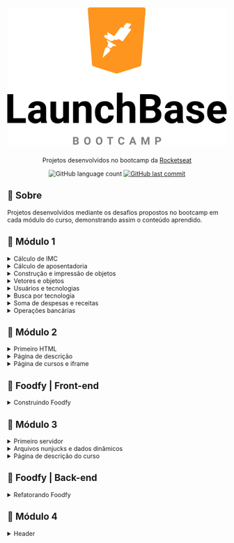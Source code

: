 <h1 align="center">
  <img src="/Images/launchbase.svg">
</h1>

<p align="center">Projetos desenvolvidos no bootcamp da <a href="https://www.rocketseat.com.br">Rocketseat</a></p>

<p align="center">
  <img alt="GitHub language count" src="https://img.shields.io/github/languages/count/frankjrp/RocketSeat_LaunchBase">
  
  <a href="https://github.com/frankjrp/RocketSeat_LaunchBase/commits/master">
    <img alt="GitHub last commit" src="https://img.shields.io/github/last-commit/frankjrp/RocketSeat_LaunchBase">
  </a>
</p>

## 🔖 Sobre
Projetos desenvolvidos mediante os desafios propostos no bootcamp em cada módulo do curso, demonstrando assim o conteúdo aprendido.

## :rocket: Módulo 1
<details>
  <summary>Cálculo de IMC</summary>
  
  #### SOBRE
  - Crie um programa para calcular o IMC e nível de obesidade de uma pessoa.
  
  #### :computer: <a href="https://github.com/frankjrp/RocketSeat_LaunchBase/blob/master/M%C3%B3dulo_01/Desafio_01/Desafio_1-1_IMC.js">Código</a>
</details>

<details>
  <summary>Cálculo de aposentadoria</summary>
  
  #### SOBRE
  - Crie um programa para calcular a aposentadoria de uma pessoa.
  - *Obs.: Esse cálculo é fictício, dentro da aposentadoria existem muitos outros fatores para serem levados em conta.*
  
  #### :computer: <a href="https://github.com/frankjrp/RocketSeat_LaunchBase/blob/master/M%C3%B3dulo_01/Desafio_01/Desafio_1-1_Aposentadoria.js">Código</a>
</details>

<details>
  <summary>Construção e impressão de objetos</summary>
  
  #### SOBRE
  - Crie um programa que armazena dados da empresa Rocketseat dentro de um objeto chamado `empresa`.
  - Imprima em tela utilizando `console.log` o nome da empresa e seu endereço no seguinte formato:<br>
  `A empresa Rocketseat está localizada em Rua Guilherme Gembala, 260`
  
  #### :computer: <a href="https://github.com/frankjrp/RocketSeat_LaunchBase/blob/master/M%C3%B3dulo_01/Desafio_01/Desafio_1-2_Objetos.js">Código</a>
</details>

<details>
  <summary>Vetores e objetos</summary>
  
  #### SOBRE
  - Crie um programa com um objeto para armazenar dados de um programador como `nome`, `idade` e `tecnologias` que trabalha.
  - Um programador pode trabalhar com várias tecnologias, por isso armazene essas tecnologias em um array.
  - As tecnologias também devem ser objetos contendo `nome` e `especialidade`.
  - Imprima em tela o nome e especialidade da **primeira** tecnologia que o usuário utiliza no seguinte formato:<br>
  `O usuário Carlos tem 32 anos e usa a tecnologia C++ com especialidade em Desktop`
  
  #### :computer: <a href="https://github.com/frankjrp/RocketSeat_LaunchBase/blob/master/M%C3%B3dulo_01/Desafio_01/Desafio_1-2_Vetores.js">Código</a>
</details>

<details>
  <summary>Usuários e tecnologias</summary>
  
  #### SOBRE
  - Crie um programa que armazena um array de usuários (objetos), cada usuário tem um `nome` e suas `tecnologias.` (novo array)
  - Percorra a lista de usuários com uma estrutura de repetição imprimindo em tela as informações dos usuários, exemplo:<br>
  `Carlos trabalha com HTML, CSS`
  
  #### :computer: <a href="https://github.com/frankjrp/RocketSeat_LaunchBase/blob/master/M%C3%B3dulo_01/Desafio_01/Desafio_1-3_Usu%C3%A1riosTecnologias.js">Código</a>
</details>

<details>
  <summary>Busca por tecnologia</summary>
  
  #### SOBRE
  - Baseado no desafio anterior, utilize a mesma lista de usuários construída.
  - Crie uma função que recebe os dados de um objeto de usuário e retorna SE o usuário trabalha com CSS ou não. Essa função deve retornar um boolean `true/false`.
  - Percorra o array de usuários e, para cada um, verifique se o mesmo trabalha com CSS utilizando a função construída acima, se SIM, imprima em tela as informações do usuário.
  
  #### :computer: <a href="https://github.com/frankjrp/RocketSeat_LaunchBase/blob/master/M%C3%B3dulo_01/Desafio_01/Desafio_1-3_BuscaPorTecnologia.js">Código</a>
</details>

<details>
  <summary>Soma de despesas e receitas</summary>
  
  #### SOBRE
  - Crie um programa que calcula a soma de receitas e despesas de usuários e no fim retorna o saldo (`receitas - despesas`).
  - Utilize o array de usuários abaixo:<br>
  ```js
const usuarios = [
  {
    nome: "Salvio",
    receitas: [115.3, 48.7, 98.3, 14.5],
    despesas: [85.3, 13.5, 19.9]
  },
  {
    nome: "Marcio",
    receitas: [24.6, 214.3, 45.3],
    despesas: [185.3, 12.1, 120.0]
  },
  {
    nome: "Lucia",
    receitas: [9.8, 120.3, 340.2, 45.3],
    despesas: [450.2, 29.9]
  }
];
```
- Percorra o array de usuários e para cada usuário chame uma função chamada `calculaSaldo` que recebe como parâmetro as receitas e despesas do usuário.
- Crie uma segunda função que recebe como parâmetro um array de números e retorna a soma deles e use-a para calcular a soma de receitas e despesas dentro da função `calculaSaldo`.
- A função `calculaSaldo` deve utilizar a função `somaNumeros` para calcular a soma de receitas e despesas e no fim retornar o saldo do usuário, ou seja `receitas - despesas`.
- No fim exiba todos os usuários em tela, seu respectivo saldo e SE o saldo é POSITIVO ou NEGATIVO, exemplo:
```
Fulano possui saldo POSITIVO de 43.3
Sicrano possui saldo NEGATIVO de -90.3
```
  #### :computer: <a href="https://github.com/frankjrp/RocketSeat_LaunchBase/blob/master/M%C3%B3dulo_01/Desafio_01/Desafio_1-3_DespesasReceitas.js">Código</a>
</details>

<details>
  <summary>Operações bancárias</summary>
  
  #### SOBRE
  - Crie um programa para realizar operações bancárias na conta de um usuário.
  - Comece criando um objeto com o nome do usuário, suas transações e saldo.
  - As transações (transactions) devem iniciar como um array vazio `[]` e o saldo (balance) em `0` (zero).
  #### ADICIONAR TRANSAÇÕES
  - Crie uma função `createTransaction` para adicionar uma nova transação no array de transações de um usuário, essa função deve receber como parâmetro um objeto de transação que tem o seguinte formato:<br>
  ```
  {
  type: 'credit',
  value: 50.5
}
  ```
  - O `type` pode ser `credit` para créditos e `debit` para débitos da conta do usuário.
  - Quanto uma transação for do tipo `credit` ela deve também somar o valor do crédito no saldo (balance) do usuário.
  - Se for uma transação do tipo `debit` ela deve subtrair o valor do débito no saldo (balance) do usuário.
  #### RELATÓRIOS
  - Crie uma função chamada `getHigherTransactionByType` que recebe como parâmetro o tipo de transação `credit/debit`, percorre as transações do usuário e retorna o **objeto** da transação de maior valor com aquele tipo.
  - Crie uma função chamada `getAverageTransactionValue` que retorna o valor médio das transações de um usuário independente do seu tipo.
  - Crie uma função chamada `getTransactionsCount` que retorna o número de transações de cada tipo `credit/debit`, o retorno da função deve ser um objeto e seguir exatamente como o modelo apresentado abaixo:<br>
  `getTransactionsCount(); // { credit: 5, debit: 3 }`
  
  #### :computer: <a href="https://github.com/frankjrp/RocketSeat_LaunchBase/blob/master/M%C3%B3dulo_01/Desafio_01/Desafio_1-4_Opera%C3%A7%C3%B5esBanc%C3%A1rias.js">Código</a>
</details>

## :rocket: Módulo 2
<details>
  <summary>Primeiro HTML</summary>
  
  #### SOBRE
  - Criar um arquivo html que contenha um `favicon` e um header com 3 links: Comunidade, Email e Telefone.
  #### ESTILIZAÇÃO
  Você tem liberdade para escolher a estilização que preferir para esse desafio, mas alguns pontos são obrigatórios:
- Deve ser aplicado um background
- Deve ser utilizada a fonte Roboto
- O header precisa ocupar todo o espaço lateral e superior (body sem margin)
- O header precisa ter um espaçamento interno de 30px em todas as direções
- Os links devem ter um espaçamento de 30px entre si

<h1 align="center">
  <img src="/Images/desafio_2-1.PNG">
</h1>

 #### :computer: <a href="https://github.com/frankjrp/RocketSeat_LaunchBase/tree/master/M%C3%B3dulo_02/Desafio_02_1">Código</a>
</details>

<details>
  <summary>Página de descrição</summary>
  
  #### SOBRE
  - A partir do arquivo do desafio 2-1 (Primeiro HTML), adicionar um novo link no header chamado `Sobre`. Essa página deverá mostrar informações referentes a Rocketseat.
  #### INFORMAÇÕES DA PÁGINA
- Uma imagem da logo da empresa
- O nome da empresa
- Uma breve descrição da empresa
- Uma lista com as principais tecnologias utilizadas
- Links para as redes sociais da empresa (Github, Instagram e Facebook)
#### ESTILIZAÇÃO
  Você tem liberdade para escolher a estilização que preferir para esse desafio, mas alguns pontos são obrigatórios:
- A imagem deve ter uma borda e um formato circular
- Deve ser utilizada a fonte Roboto
- O nome da empresa e a imagem devem ser destacar do restante
- Os links das redes sociais devem ter alguma alteração visual quando o cursor do mouse passar por cima

<h1 align="center">
  <img src="/Images/desafio_2-2_1.PNG">
</h1>

<h1 align="center">
  <img src="/Images/desafio_2-2_2.PNG">
</h1>

#### :computer: <a href="https://github.com/frankjrp/RocketSeat_LaunchBase/tree/master/M%C3%B3dulo_02/Desafio_02_2">Código</a>
</details>

<details>
  <summary>Página de cursos e iframe</summary>
  
  #### SOBRE
  - A partir do arquivo do desafio 2-2 (Página de descrição), adicionar no header um link chamado `Conteúdos`. Essa página deve conter um grid onde devem ser mostrados os 3 principais cursos da Rocketseat: Starter, Launchbase e GoStack. Ao clicar em um dos cursos, deve ser aberta uma modal onde um iframe irá carregar as informações do curso selecionado.
  #### INFORMAÇÕES DA PÁGINA
- Título da página
- Grid com 3 colunas e 1 linha onde serão apresentados os cards dos cursos
#### INFORMAÇÕES DO CARD
- Logo do curso
- Título do curso
- Quantidade de módulos dos cursos
- Informação se o curso é gratuito ou pago
#### MODAL
- O modal deve conter um iframe que busca a página do curso (dica: basta adicionar `starter`, `launchbase` ou `gostack` ao final de `https://rocketseat.com.br/`). Além do botão de fechar o modal, é preciso implementar a funcionalidade de maximizar o modal (dica: utilize a mesma lógica implementada para fechar o `modalOverlay`, mas trabalhe com a classe `modal` e utilize o método `contains` do `classList` para verificar se o elemento está ou não com a classe `maximize`).
#### ESTILIZAÇÃO
  Você tem liberdade para escolher a estilização que preferir para esse desafio, mas alguns pontos são obrigatórios:
- Deve ser utilizado o grid para organizar os cursos
- O modal nunca deve abrir maximizado
#### NOTA
- *Além do que foi solicitado, inseri também a estilização de responsividade.*

<h1 align="center">
  <img src="/Images/desafio_2-3_1.PNG">
</h1>

<h1 align="center">
  <img src="/Images/desafio_2-3_2.PNG">
</h1>

<h1 align="center">
  <img src="/Images/desafio_2-3_3.PNG">
</h1>

<h1 align="center">
  <img src="/Images/desafio_2-3_4.PNG">
</h1>

<h1 align="center">
  <img src="/Images/responsive_1.PNG">
</h1>

<h1 align="center">
  <img src="/Images/responsive_2.PNG">
</h1>

<h1 align="center">
  <img src="/Images/responsive_3.PNG">
</h1>

<h1 align="center">
  <img src="/Images/responsive_4.PNG">
</h1>

<h1 align="center">
  <img src="/Images/responsive_5.PNG">
</h1>

#### :computer: <a href="https://github.com/frankjrp/RocketSeat_LaunchBase/tree/master/M%C3%B3dulo_02/Desafio_02_3">Código</a>
#### :clapper: [Demonstração](https://www.youtube.com/watch?v=F_Et3lP1XQY)
</details>

## :rocket: Foodfy | Front-end
<details>
  <summary>Construindo Foodfy</summary>
  
  #### SOBRE
  - Nesse desafio você vai construir um site completo para uma empresa de receitas chamada Foodfy.
  #### REGRA
  - Na página de receitas, quando o usuário clica em uma receita, um `modal` deve aparecer em tela contendo as mesmas informações da receita que ele clicou.
  
<h1 align="center">
  <img src="/Images/foodfy.PNG">
</h1>

<h1 align="center">
  <img src="/Images/foodfy_modal.PNG">
</h1>
  
  #### :computer: <a href="https://github.com/frankjrp/RocketSeat_LaunchBase/tree/master/Foodfy">Código</a>
  #### :clapper: [Demonstração](https://www.youtube.com/watch?v=JQpiUQX5tdQ)
</details>

## :rocket: Módulo 3
<details>
  <summary>Primeiro servidor</summary>
  
  #### SOBRE
  - Nesse desafio você deve criar um servidor que tenha duas rotas que devem retornar o conteúdo dos html gerados no desafio 2-3 (Páginas de Cursos e Iframe). Além disso, deve ser implementando um arquivo padrão (layout.njk) que reaproveite o código em comum entre esses dois e também um arquivo que sirva uma página de erro 404.<br>
*Erro 404 é comum aparecer em páginas da internet, quando não foi encontrado nenhum conteúdo.*
  #### ARQUIVOS HTML
  - `courses.njk`: Arquivo referente à pagina de conteúdos, deve ser servido na rota raiz.
  - `about.njk`: Arquivo referente à pagina de descrição, deve ser servido na rota /about.
  - `layout.njk`: Arquivo referente à base comum entre as páginas.
  - `not-found.njk`: Arquivo referente à pagina de erro 404, deve ser servido quando for realizada uma requisição à uma página que não existe. Esse arquivo deve ter:
  
      - Layout.njk como base
      - Ter um texto informativo sobre o erro
  #### ESTILIZAÇÃO
  - Você tem liberdade para escolher a estilização que preferir para esse desafio.
  
<h1 align="center">
  <img src="/Images/desafio_3-1_1.PNG">
</h1>

<h1 align="center">
  <img src="/Images/desafio_3-1_2.PNG">
</h1>

<h1 align="center">
  <img src="/Images/desafio_3-1_3.PNG">
</h1>

<h1 align="center">
  <img src="/Images/desafio_3-1_4.PNG">
</h1>
  
  #### :computer: <a href="https://github.com/frankjrp/RocketSeat_LaunchBase/tree/master/M%C3%B3dulo_03/Desafio_03_1">Código</a>
  #### :clapper: [Demonstração](https://www.youtube.com/watch?v=d5SEplacctU)
</details>

<details>
  <summary>Arquivos nunjucks e dados dinâmicos</summary>
  
  #### SOBRE
  - Nesse desafio você deve atualizar os arquivos com informações de cursos e descrição de forma dinâmica.
  #### ESTILIZAÇÃO
  - Você tem liberdade para escolher a estilização que preferir para esse desafio.
  #### NOTA
  - *São exatamente os mesmos layouts do desafio anterior (Primeiro servidor), porém, agora os dados são passados do back-end para o front-end de forma dinâmica.*
  
<h1 align="center">
  <img src="/Images/desafio_3-1_1.PNG">
</h1>

<h1 align="center">
  <img src="/Images/desafio_3-1_2.PNG">
</h1>

<h1 align="center">
  <img src="/Images/desafio_3-1_3.PNG">
</h1>

<h1 align="center">
  <img src="/Images/desafio_3-1_4.PNG">
</h1>
  
  #### :computer: <a href="https://github.com/frankjrp/RocketSeat_LaunchBase/tree/master/M%C3%B3dulo_03/Desafio_03_2">Código</a>
</details>

<details>
  <summary>Página de descrição do curso</summary>
  
  #### SOBRE
  - Nesse desafio você deve criar uma página de descrição do curso que deve ser chamada no lugar da modal quando o usuário clicar no card do curso.
  #### ROTA
  - A rota também será a `/courses`, porém o id do curso será passado via route params (ex.: `/courses/id_do_curso`).
  #### INFORMAÇÕES
  - Layout padrão
  - Card do curso
  - Link que redireciona para a página do curso
  #### ESTILIZAÇÃO
  - Você tem liberdade para escolher a estilização que preferir para esse desafio.
  
<h1 align="center">
  <img src="/Images/desafio_3-1_1.PNG">
</h1>

<h1 align="center">
  <img src="/Images/desafio_3-3.PNG">
</h1>

<h1 align="center">
  <img src="/Images/desafio_3-3_2.PNG">
</h1>
  
  #### :computer: <a href="https://github.com/frankjrp/RocketSeat_LaunchBase/tree/master/M%C3%B3dulo_03/Desafio_03_3">Código</a>
  #### :clapper: [Demonstração](https://www.youtube.com/watch?v=-D_UMwXDKLU)
</details>

## :rocket: Foodfy | Back-end
<details>
  <summary>Refatorando Foodfy</summary>
  
  #### SOBRE
  - Nesse desafio você irá refatorar, ou seja, reescrever algumas partes, do seu código do desafio anterior, o Foodfy.
  - Até esse módulo não conhecíamos sobre back-end, ou seja, todos dados da nossa página ficavam no próprio front-end (arquivos HTML).
  - Agora que conhecemos sobre Node.js vamos tornar a exibição dos dados mais dinâmica.
  #### ARQUIVO DE DADOS
  - Crie um arquivo `data.js` na raiz do seu projeto com o conteúdo de [link](https://github.com/Rocketseat/bootcamp-launchbase-desafios-03/blob/master/assets/data.js).
  #### ALTERAÇÕES NO PROJETO
  - Use os dados das receitas contidos no arquivo `data.js` para a página de listagem de receitas e para a home.
  - Na home, liste as 6 primeiras receitas.
  - Na listagem, liste todas receitas do arquivo.
  - *Obs.: Você precisará converter seu projeto em um projeto Node.js usando Nunjucks para mostrar cada página.*
  #### DETALHE DA RECEITA
  - Ao clicar em uma receita, agora o usuário deve ser redirecionado para uma nova página contendo todas as informações da receita como ingredientes, modo de preparo e informações adicionais (todas essas informações estão contidas no arquivo `data.js`).
  - Na página de listagem não é mais necessário abrir o modal como tínhamos no desafio anterior do Foodfy.
  - *Obs.: A página do detalhe da receita precisa buscar no arquivo `data.js` apenas a receita desejada pelo usuário, por isso você usará de parâmetros na rota dessa página, por exemplo: `http://localhost:3000/recipes/3`, nesse caso estaríamos acessando os detalhes da receita com índice 3 no array de receitas (`recipes[3]`).*
  #### AÇÃO DE MOSTRAR/ESCONDER
  - Dentro da página do detalhe da receita, em cada seção "Ingredientes", "Modo de preparo" e "Informações adicionais" há um botão `Mostrar` ou `Esconder` que ao ser clicado deve mostrar ou esconder o texto abaixo do título baseado em seu estado de visibilidade.
  
<h1 align="center">
  <img src="/Images/foodfy_refatorado_1.PNG">
</h1>

<h1 align="center">
  <img src="/Images/foodfy_refatorado_2.PNG">
</h1>

<h1 align="center">
  <img src="/Images/foodfy_refatorado_3.PNG">
</h1>

<h1 align="center">
  <img src="/Images/foodfy_refatorado_4.PNG">
</h1>

<h1 align="center">
  <img src="/Images/foodfy_refatorado_5.PNG">
</h1>
  
  #### :computer: <a href="https://github.com/frankjrp/RocketSeat_LaunchBase/tree/master/Foodfy_Refatorado">Código</a>
  #### :clapper: [Demonstração](https://www.youtube.com/watch?v=mwzbzur2Snw)
</details>

## :rocket: Módulo 4
<details>
  <summary>Header</summary>
  
  #### SOBRE
  - Esse é o primeiro desafio da sequência de criação de um site de aulas particulares. A ideia é que você aplique, em pequenas doses, os conhecimentos aprendidos nas aulas. Nessa primeira etapa, você deve criar um header com dois links: `Teachers` e `Students`.
  #### ESTILIZAÇÃO
  Você tem liberdade para escolher a estilização que preferir para esse desafio, mas alguns pontos são obrigatórios:
- Deve ser aplicado um background
- Deve ser utilizada a fonte Roboto
- Utilize o conceito de `box-sizing` e o seletor `+` para centralizar os seus links
- Utilize o `after` e o `transition` para aplicar um efeito visual nos links quando o mouse passar por cima

<h1 align="center">
  <img src="/Images/desafio_4-1_1.PNG">
</h1>

<h1 align="center">
  <img src="/Images/desafio_4-1_2.PNG">
</h1>
  
  #### :computer: <a href="https://github.com/frankjrp/RocketSeat_LaunchBase/tree/master/M%C3%B3dulo_04/Desafio_04_1">Código</a>
  #### :clapper: [Demonstração](https://www.youtube.com/watch?v=hmFB_k5huhA)
</details>
